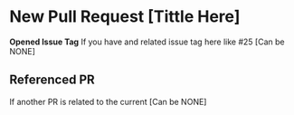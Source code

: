 # New Pull Request [Tittle Here]

**Opened Issue Tag**
If you have and related issue tag here like #25 [Can be NONE]

## Referenced PR

If another PR is related to the current [Can be NONE]